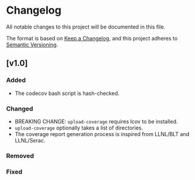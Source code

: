 # Changelog

All notable changes to this project will be documented in this file.

The format is based on [Keep a Changelog](https://keepachangelog.com/en/1.0.0/),
and this project adheres to [Semantic Versioning](https://semver.org/spec/v2.0.0.html).

## [v1.0]

### Added

- The codecov bash script is hash-checked.

### Changed

- BREAKING CHANGE: `upload-coverage` requires lcov to be installed.
- `upload-coverage` optionally takes a list of directories.
- The coverage report generation process is inspired from LLNL/BLT and LLNL/Serac.

### Removed

### Fixed
